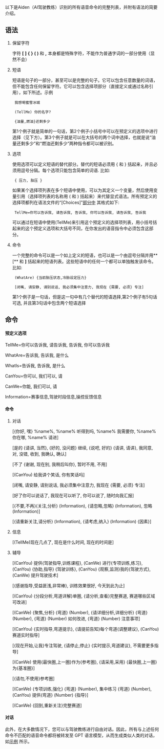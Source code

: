 以下是Aiden（AI驾驶教练）识别的所有语音命令的完整列表，并附有语法的简要介绍。

## 语法

1. 保留字符

   	字符 **[**  **]**  **{**  **}**  **(**  **)** 和  **,**  本身都是特殊字符，不能作为普通字词的一部分使用（显然不会）
   
2. 短语

	短语是句子的一部分，甚至可以是完整的句子。它可以包含任意数量的词语，但不能包含任何保留字符。它可以包含选择项部分（直接定义或通过名称引用），如下所述。示例
   
		我想喝蜜雪冰城

		(TellMe) 你的名字?
		
		{油量,燃油}还剩多少
		
   	第1个例子就是简单的一句话，第2个例子小括号中可以在预定义的选项中进行选择（见下方）。第3个例子就是可以在大括号的两个词中选择，也就是说“油量还剩多少”和“燃油还剩多少”两种指令都可以被识别。


3. 选项

	使用选项可以定义短语的替代部分。替代的短语必须用 { 和 } 括起来，并且必须用逗号分隔。每个选项只能包含简单的词语. 比如:
   
		{ 压力, 胎压 }

   如果某个选择项列表在多个短语中使用，可以为其定义一个变量，然后使用变量引用（选择项列表的名称用 ( 和 ) 括起来）来代替显式语法。所有预定义的选择项都列在语法文件的“[Choices]”[部分中](https://github.com/SeriousOldMan/Simulator-Controller/blob/main/Sources/Assistants/Grammars/Choices.zh) 其格式如下:

		TellMe=你可以告诉我, 请告诉我, 告诉我, 你可以告诉我, 请告诉我, 告诉我

   可以通过在短语中使用(TellMe)来引用这个预定义的选择项列表，用小括号括起来的这个预定义选项和大括号不同，在你发出的语音指令中必须包含这部分。

4. 命令

	一个完整的命令可以是一个如上定义的短语，也可以是一个由逗号分隔并用**[** 和 **]** 括起来的短语列表。这些短语中的任何一个都可以单独触发该命令。比如:

		(WhatAre) {当前胎压状态,冷胎设定压力}
		
		[闭嘴, 请安静, 请别说话, 我必须集中注意力, 我现在 {需要, 必须} 专注] 

   	第1个例子是一句话，但是这一句中有几个替代的短语选择,第2个例子有5句话可选, 并且第3句话中包含两个短语选择

## 命令

#### 预定义选项

TellMe=你可以告诉我, 请告诉我, 告诉我, 你可以告诉我

WhatAre=告诉我, 告诉我, 是什么

WhatIs=告诉我, 告诉我, 是什么

CanYou=你可以, 我们可以, 请

CanWe=你能, 我们可以, 请

Information=赛事信息,驾驶时段信息,操控反馈信息

#### 命令

1.  对话

	[{你好, 嘿} %name%, %name% 听得到吗, %name% 我需要你, %name% 你在哪, %name% 请进]
	
	[是的 {请讲, 当然}, {好的, 没问题} 继续, {说吧, 好的} {请讲, 请讲}, 我同意, 对, 没错, 收到, 我确认, 确认] 
	
	[不了 {谢谢, 现在别, 我稍后叫你}, 暂时不用, 不用] 
	
	[(CanYou) 给我讲个笑话, 你有笑话吗] 
	
	[闭嘴, 请安静, 请别说话, 我必须集中注意力, 我现在 {需要, 必须} 专注] 
	
	[好了你可以说话了, 我现在可以听了, 你可以说了, 随时向我汇报] 
	
	[{不要,不再}{关注,分析} (Information), {请忽略,忽略} (Information), 忽略 (Information)]
	
	[{请重新关注,请分析} (Information), {请考虑,纳入} (Information) {因素}]

2.  信息

	[(TellMe)现在几点了, 现在是什么时间, 现在的时间是]
	
3.  辅导

	[(CanYou) 提供{驾驶指导,训练课程}, (CanWe) 进行{专项训练,练习}, (CanYou) {协助,指导} {驾驶训练}, (CanYou) {观察,监测}我的{驾驶方式}, (CanWe) 提升驾驶技术]

	[{感谢指导,受益匪浅,非常棒}, 训练效果很好, 今天到此为止]

	[(CanYou) {分段分析,弯道详解}单圈, {请分析,查看}完整赛道, 赛道哪些区域可改进]

	[(CanWe) {聚焦,分析} {弯道} (Number), {请详细分析,详细分析} {弯道} (Number), {弯道} (Number) 如何改进, {弯道} (Number) 注意事项]

	[(CanYou) {实时指导,弯道提示}, {请提前告知}每个弯道{调整建议}, (CanYou) 赛道实时指导]

	[{现在开始,让我}专注驾驶, {请停止,停止} {实时提示,弯道建议}, 不需要更多指导]

	[(CanWe) 使用{最快圈,上一圈}作为{参考圈}, {请采用,采用} {最快圈,上一圈}为{基准圈}]

	[{请勿,不使用}参考圈]

	[(CanWe) {专项训练,强化} {弯道} (Number), 集中练习 {弯道} (Number), (CanYou) 提供{弯道} (Number) {指导}]

	[(CanWe) {回到,重新关注}完整赛道]

#### 对话

此外，在大多数情况下，您可以与驾驶教练进行自由对话。因此，所有与上述任何命令不匹配的语音命令都将被转发至 GPT 语言模型，从而生成类似人类的对话，如[示例](https://github.com/SeriousOldMan/Simulator-Controller/wiki/AI-Driving-Coach#a-typical-dialog) 所示。